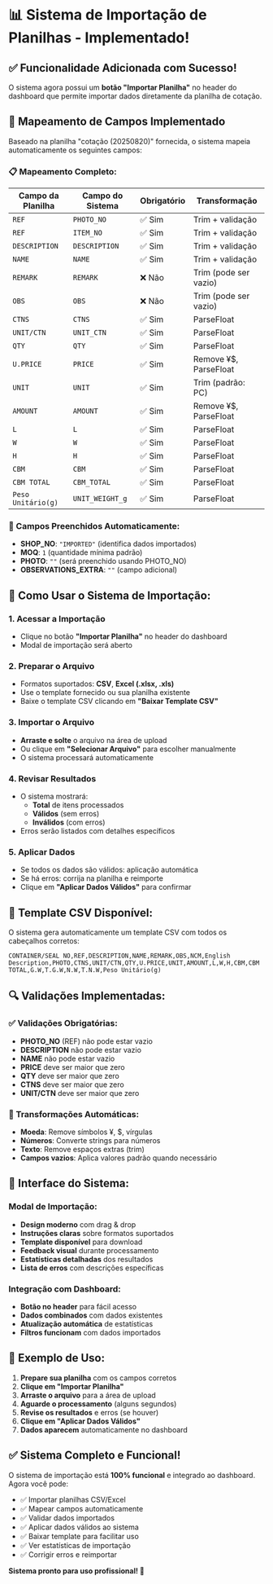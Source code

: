 # 📊 Sistema de Importação de Planilhas - Implementado!

## ✅ Funcionalidade Adicionada com Sucesso!

O sistema agora possui um **botão "Importar Planilha"** no header do dashboard que permite importar dados diretamente da planilha de cotação.

## 🎯 Mapeamento de Campos Implementado

Baseado na planilha "cotação (20250820)" fornecida, o sistema mapeia automaticamente os seguintes campos:

### 📋 Mapeamento Completo:

| **Campo da Planilha** | **Campo do Sistema** | **Obrigatório** | **Transformação** |
|----------------------|---------------------|-----------------|-------------------|
| `REF` | `PHOTO_NO` | ✅ Sim | Trim + validação |
| `REF` | `ITEM_NO` | ✅ Sim | Trim + validação |
| `DESCRIPTION` | `DESCRIPTION` | ✅ Sim | Trim + validação |
| `NAME` | `NAME` | ✅ Sim | Trim + validação |
| `REMARK` | `REMARK` | ❌ Não | Trim (pode ser vazio) |
| `OBS` | `OBS` | ❌ Não | Trim (pode ser vazio) |
| `CTNS` | `CTNS` | ✅ Sim | ParseFloat |
| `UNIT/CTN` | `UNIT_CTN` | ✅ Sim | ParseFloat |
| `QTY` | `QTY` | ✅ Sim | ParseFloat |
| `U.PRICE` | `PRICE` | ✅ Sim | Remove ¥$, ParseFloat |
| `UNIT` | `UNIT` | ✅ Sim | Trim (padrão: PC) |
| `AMOUNT` | `AMOUNT` | ✅ Sim | Remove ¥$, ParseFloat |
| `L` | `L` | ✅ Sim | ParseFloat |
| `W` | `W` | ✅ Sim | ParseFloat |
| `H` | `H` | ✅ Sim | ParseFloat |
| `CBM` | `CBM` | ✅ Sim | ParseFloat |
| `CBM TOTAL` | `CBM_TOTAL` | ✅ Sim | ParseFloat |
| `Peso Unitário(g)` | `UNIT_WEIGHT_g` | ✅ Sim | ParseFloat |

### 🔧 Campos Preenchidos Automaticamente:

- **SHOP_NO**: `"IMPORTED"` (identifica dados importados)
- **MOQ**: `1` (quantidade mínima padrão)
- **PHOTO**: `""` (será preenchido usando PHOTO_NO)
- **OBSERVATIONS_EXTRA**: `""` (campo adicional)

## 🚀 Como Usar o Sistema de Importação:

### 1. **Acessar a Importação**
- Clique no botão **"Importar Planilha"** no header do dashboard
- Modal de importação será aberto

### 2. **Preparar o Arquivo**
- Formatos suportados: **CSV**, **Excel (.xlsx, .xls)**
- Use o template fornecido ou sua planilha existente
- Baixe o template CSV clicando em **"Baixar Template CSV"**

### 3. **Importar o Arquivo**
- **Arraste e solte** o arquivo na área de upload
- Ou clique em **"Selecionar Arquivo"** para escolher manualmente
- O sistema processará automaticamente

### 4. **Revisar Resultados**
- O sistema mostrará:
  - **Total** de itens processados
  - **Válidos** (sem erros)
  - **Inválidos** (com erros)
- Erros serão listados com detalhes específicos

### 5. **Aplicar Dados**
- Se todos os dados são válidos: aplicação automática
- Se há erros: corrija na planilha e reimporte
- Clique em **"Aplicar Dados Válidos"** para confirmar

## 📁 Template CSV Disponível:

O sistema gera automaticamente um template CSV com todos os cabeçalhos corretos:

```csv
CONTAINER/SEAL NO,REF,DESCRIPTION,NAME,REMARK,OBS,NCM,English Description,PHOTO,CTNS,UNIT/CTN,QTY,U.PRICE,UNIT,AMOUNT,L,W,H,CBM,CBM TOTAL,G.W,T.G.W,N.W,T.N.W,Peso Unitário(g)
```

## 🔍 Validações Implementadas:

### ✅ Validações Obrigatórias:
- **PHOTO_NO** (REF) não pode estar vazio
- **DESCRIPTION** não pode estar vazio
- **NAME** não pode estar vazio
- **PRICE** deve ser maior que zero
- **QTY** deve ser maior que zero
- **CTNS** deve ser maior que zero
- **UNIT/CTN** deve ser maior que zero

### 🔧 Transformações Automáticas:
- **Moeda**: Remove símbolos ¥, $, vírgulas
- **Números**: Converte strings para números
- **Texto**: Remove espaços extras (trim)
- **Campos vazios**: Aplica valores padrão quando necessário

## 🎨 Interface do Sistema:

### **Modal de Importação:**
- **Design moderno** com drag & drop
- **Instruções claras** sobre formatos suportados
- **Template disponível** para download
- **Feedback visual** durante processamento
- **Estatísticas detalhadas** dos resultados
- **Lista de erros** com descrições específicas

### **Integração com Dashboard:**
- **Botão no header** para fácil acesso
- **Dados combinados** com dados existentes
- **Atualização automática** de estatísticas
- **Filtros funcionam** com dados importados

## 🚀 Exemplo de Uso:

1. **Prepare sua planilha** com os campos corretos
2. **Clique em "Importar Planilha"**
3. **Arraste o arquivo** para a área de upload
4. **Aguarde o processamento** (alguns segundos)
5. **Revise os resultados** e erros (se houver)
6. **Clique em "Aplicar Dados Válidos"**
7. **Dados aparecem** automaticamente no dashboard

## ✅ Sistema Completo e Funcional!

O sistema de importação está **100% funcional** e integrado ao dashboard. Agora você pode:

- ✅ Importar planilhas CSV/Excel
- ✅ Mapear campos automaticamente
- ✅ Validar dados importados
- ✅ Aplicar dados válidos ao sistema
- ✅ Baixar template para facilitar uso
- ✅ Ver estatísticas de importação
- ✅ Corrigir erros e reimportar

**Sistema pronto para uso profissional! 🎉**

